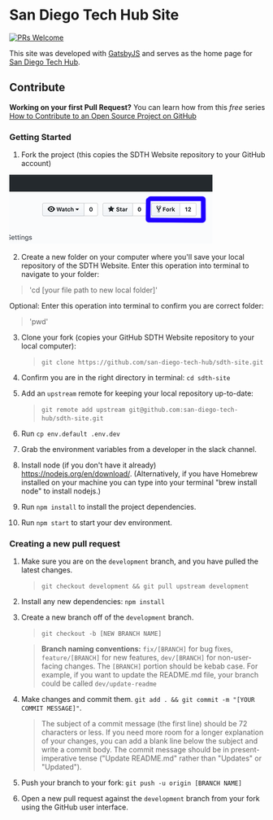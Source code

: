 # San Diego Tech Hub Site

[![PRs Welcome](https://img.shields.io/badge/PRs-welcome-brightgreen.svg?style=flat-square)](http://makeapullrequest.com)

This site was developed with [GatsbyJS](https://www.gatsbyjs.org/) and serves as the home page for [San Diego Tech Hub](https://sandiegotechhub.com).

## Contribute

**Working on your first Pull Request?** You can learn how from this _free_ series [How to Contribute to an Open Source Project on GitHub](https://egghead.io/series/how-to-contribute-to-an-open-source-project-on-github)

### Getting Started

1. Fork the project (this copies the SDTH Website repository to your GitHub account)

![Fork The Project](src/images/forkbutton.png)

2. Create a new folder on your computer where you'll save your local repository of the SDTH Website. Enter this operation into terminal to navigate to your folder:
 > 'cd [your file path to new local folder]'
 
Optional: Enter this operation into terminal to confirm you are correct folder:
 > 'pwd'

3. Clone your fork (copies your GitHub SDTH Website repository to your local computer):
   > `git clone https://github.com/san-diego-tech-hub/sdth-site.git`

4. Confirm you are in the right directory in terminal: `cd sdth-site`

5. Add an `upstream` remote for keeping your local repository up-to-date:
   > `git remote add upstream git@github.com:san-diego-tech-hub/sdth-site.git`

6. Run `cp env.default .env.dev`

7. Grab the environment variables from a developer in the slack channel.

8. Install node (if you don't have it already) https://nodejs.org/en/download/. (Alternatively, if you have Homebrew installed on your machine you can type into your terminal "brew install node" to install nodejs.)

9. Run `npm install` to install the project dependencies.

10. Run `npm start` to start your dev environment.

### Creating a new pull request

1. Make sure you are on the `development` branch, and you have pulled the latest changes.

   > `git checkout development && git pull upstream development`

2. Install any new dependencies: `npm install`

3. Create a new branch off of the `development` branch.

   > `git checkout -b [NEW BRANCH NAME]`

   > **Branch naming conventions:** `fix/[BRANCH]` for bug fixes, `feature/[BRANCH]` for new features, `dev/[BRANCH]` for non-user-facing changes. The `[BRANCH]` portion should be kebab case. For example, if you want to update the README.md file, your branch could be called `dev/update-readme`

4. Make changes and commit them. `git add . && git commit -m "[YOUR COMMIT MESSAGE]"`.

   > The subject of a commit message (the first line) should be 72 characters or less. If you need more room for a longer explanation of your changes, you can add a blank line below the subject and write a commit body. The commit message should be in present-imperative tense ("Update README.md" rather than "Updates" or "Updated").

5. Push your branch to your fork: `git push -u origin [BRANCH NAME]`

6. Open a new pull request against the `development` branch from your fork using the GitHub user interface.
